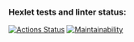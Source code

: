 ### Hexlet tests and linter status:
[![Actions Status](https://github.com/alistkov/frontend-project-lvl1/workflows/hexlet-check/badge.svg)](https://github.com/alistkov/frontend-project-lvl1/actions)
[![Maintainability](https://api.codeclimate.com/v1/badges/3bcf6d0b2a470acd990c/maintainability)](https://codeclimate.com/github/alistkov/frontend-project-lvl1/maintainability)